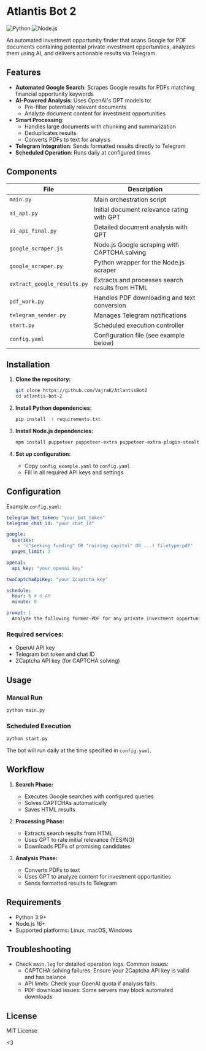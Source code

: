 # Atlantis Bot 2

![Python](https://img.shields.io/badge/python-3.9+-blue.svg)
![Node.js](https://img.shields.io/badge/node.js-16+-green.svg)

An automated investment opportunity finder that scans Google for PDF documents containing potential private investment opportunities, analyzes them using AI, and delivers actionable results via Telegram.

## Features

- **Automated Google Search**: Scrapes Google results for PDFs matching financial opportunity keywords
- **AI-Powered Analysis**: Uses OpenAI's GPT models to:
  - Pre-filter potentially relevant documents
  - Analyze document content for investment opportunities
- **Smart Processing**:
  - Handles large documents with chunking and summarization
  - Deduplicates results
  - Converts PDFs to text for analysis
- **Telegram Integration**: Sends formatted results directly to Telegram
- **Scheduled Operation**: Runs daily at configured times

## Components

| File                        | Description                                     |
| --------------------------- | ----------------------------------------------- |
| `main.py`                   | Main orchestration script                       |
| `ai_api.py`                 | Initial document relevance rating with GPT      |
| `ai_api_final.py`           | Detailed document analysis with GPT             |
| `google_scraper.js`         | Node.js Google scraping with CAPTCHA solving    |
| `google_scraper.py`         | Python wrapper for the Node.js scraper          |
| `extract_google_results.py` | Extracts and processes search results from HTML |
| `pdf_work.py`               | Handles PDF downloading and text conversion     |
| `telegram_sender.py`        | Manages Telegram notifications                  |
| `start.py`                  | Scheduled execution controller                  |
| `config.yaml`               | Configuration file (see example below)          |

## Installation

1. **Clone the repository:**

   ```bash
   git clone https://github.com/VajraK/AtlantisBot2
   cd atlantis-bot-2
   ```

2. **Install Python dependencies:**

   ```bash
   pip install -r requirements.txt
   ```

3. **Install Node.js dependencies:**

   ```bash
   npm install puppeteer puppeteer-extra puppeteer-extra-plugin-stealth puppeteer-extra-plugin-recaptcha js-yaml
   ```

4. **Set up configuration:**
   - Copy `config_example.yaml` to `config.yaml`
   - Fill in all required API keys and settings

## Configuration

Example `config.yaml`:

```yaml
telegram_bot_token: "your_bot_token"
telegram_chat_id: "your_chat_id"

google:
  queries:
    - '("seeking funding" OR "raising capital" OR ...) filetype:pdf'
  pages_limit: 3

openai:
  api_key: "your_openai_key"

twoCaptchaApiKey: "your_2captcha_key"

schedule:
  hour: 6 # 6 AM
  minute: 0

prompt: |
  Analyze the following former-PDF for any private investment opportunities...
```

### Required services:

- OpenAI API key
- Telegram bot token and chat ID
- 2Captcha API key (for CAPTCHA solving)

## Usage

### Manual Run

```bash
python main.py
```

### Scheduled Execution

```bash
python start.py
```

The bot will run daily at the time specified in `config.yaml`.

## Workflow

1. **Search Phase:**

   - Executes Google searches with configured queries
   - Solves CAPTCHAs automatically
   - Saves HTML results

2. **Processing Phase:**

   - Extracts search results from HTML
   - Uses GPT to rate initial relevance (YES/NO)
   - Downloads PDFs of promising candidates

3. **Analysis Phase:**
   - Converts PDFs to text
   - Uses GPT to analyze content for investment opportunities
   - Sends formatted results to Telegram

## Requirements

- Python 3.9+
- Node.js 16+
- Supported platforms: Linux, macOS, Windows

## Troubleshooting

- Check `main.log` for detailed operation logs. Common issues:
  - CAPTCHA solving failures: Ensure your 2Captcha API key is valid and has balance
  - API limits: Check your OpenAI quota if analysis fails
  - PDF download issues: Some servers may block automated downloads

## License

MIT License

<3
